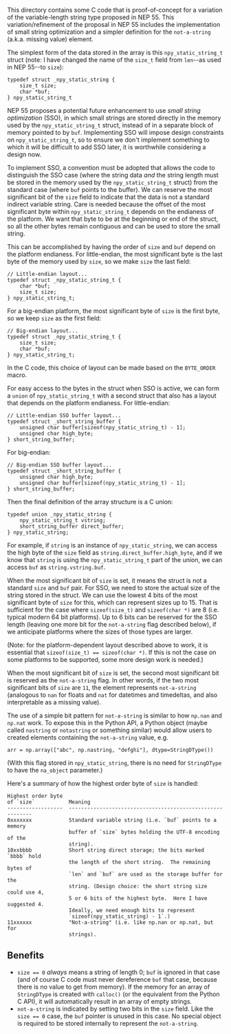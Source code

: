 This directory contains some C code that is proof-of-concept for a
variation of the variable-length string type proposed in NEP 55.
This variation/refinement of the proposal in NEP 55 includes the implementation
of small string optimization and a simpler definition for the `not-a-string`
(a.k.a. missing value) element.

The simplest form of the data stored in the array is this `npy_static_string_t`
struct (note: I have changed the name of the `size_t` field from `len`--as used
in NEP 55--to `size`):

    typedef struct _npy_static_string {
        size_t size;
        char *buf;
    } npy_static_string_t

NEP 55 proposes a potential future enhancement to use *small string optimization*
(SSO), in which small strings are stored directly in the memory used by the
`npy_static_string_t` struct, instead of in a separate block of memory pointed to
by `buf`.  Implementing SSO will impose design constraints on `npy_static_string_t`,
so to ensure we don't implement something to which it will be difficult to add SSO
later, it is worthwhile considering a design now.

To implement SSO, a convention must be adopted that allows the code to
distinguish the SSO case (where the string data *and* the string length must
be stored in the memory used by the `npy_static_string_t` struct) from the standard
case (where `buf` points to the buffer).  We can reserve the most significant bit
of the `size` field to indicate that the data is not a standard indirect variable
string.  Care is needed because the offset of the most significant byte within
`npy_static_string_t` depends on the endianess of the platform.  We want that byte
to be at the beginning or end of the struct, so all the other bytes remain
contiguous and can be used to store the small string.

This can be accomplished by having the order of `size` and `buf` depend on the
platform endianess.  For little-endian, the most significant byte is the last
byte of the memory used by `size`, so we make `size` the last field:

    // Little-endian layout...
    typedef struct _npy_static_string_t {
        char *buf;
        size_t size;
    } npy_static_string_t;

For a big-endian platform, the most significant byte of `size` is the first
byte, so we keep `size` as the first field:

    // Big-endian layout...
    typedef struct _npy_static_string_t {
        size_t size;
        char *buf;
    } npy_static_string_t;

In the C code, this choice of layout can be made based on the `BYTE_ORDER`
macro.

For easy access to the bytes in the struct when SSO is active, we can form
a `union` of `npy_static_string_t` with a second struct that also has a layout
that depends on the platform endianess.  For little-endian:

    // Little-endian SSO buffer layout...
    typedef struct _short_string_buffer {
        unsigned char buffer[sizeof(npy_static_string_t) - 1];
        unsigned char high_byte;
    } short_string_buffer;

For big-endian:

    // Big-endian SSO buffer layout...
    typedef struct _short_string_buffer {
        unsigned char high_byte;
        unsigned char buffer[sizeof(npy_static_string_t) - 1];
    } short_string_buffer;

Then the final definition of the array structure is a C union:

    typedef union _npy_static_string {
        npy_static_string_t vstring;
        short_string_buffer direct_buffer;
    } npy_static_string;

For example, if `string` is an instance of `npy_static_string`, we can
access the high byte of the `size` field as `string.direct_buffer.high_byte`,
and if we know that `string` is using the `npy_static_string_t` part of
the union, we can access `buf` as `string.vstring.buf`.

When the most significant bit of `size` is set, it means the struct is not
a standard `size` and `buf` pair.  For SSO, we need to store the actual size
of the string stored in the struct.  We can use the lowest 4 bits of the
most significant byte of `size` for this, which can represent sizes up to 15.
That is sufficient for the case where `sizeof(size_t)` and `sizeof(char *)`
are 8 (i.e. typical modern 64 bit platforms).  Up to 6 bits can be reserved
for the SSO length (leaving one more bit for the `not-a-string` flag
described below), if we anticipate platforms where the sizes of those types
are larger.

(Note: for the platform-dependent layout described above to work, it is
essential that `sizeof(size_t) == sizeof(char *)`.  If this is not the case
on some platforms to be supported, some more design work is needed.)

When the most significant bit of `size` is set, the second most significant
bit is reserved as the `not-a-string` flag.  In other words, if the two
most significant bits of `size` are `11`, the element represents `not-a-string`
(analogous to `nan` for floats and `nat` for datetimes and timedeltas, and
also interpretable as a missing value).

The use of a simple bit pattern for `not-a-string` is similar to how
`np.nan` and `np.nat` work.  To expose this in the Python API, a Python
object (maybe called `nastring` or `notastring` or something similar)
would allow users to created elements containing the `not-a-string`
value, e.g.

    arr = np.array(["abc", np.nastring, "defghi"], dtype=StringDType())

(With this flag stored in `npy_static_string`, there is no need for
`StringDType` to have the `na_object` parameter.)


Here's a summary of how the highest order byte of `size` is handled:

    Highest order byte
    of `size`           Meaning
    ------------------  ----------------------------------------------------------
    0xxxxxxx            Standard variable string (i.e. `buf` points to a memory
                        buffer of `size` bytes holding the UTF-8 encoding of the
                        string).
    10xxbbbb            Short string direct storage; the bits marked `bbbb` hold
                        the length of the short string.  The remaining bytes of
                        `len` and `buf` are used as the storage buffer for the
                        string. (Design choice: the short string size could use 4,
                        5 or 6 bits of the highest byte.  Here I have suggested 4.
                        Ideally, we need enough bits to represent
                        `sizeof(npy_static_string) - 1`.)
    11xxxxxx            "Not-a-string" (i.e. like np.nan or np.nat, but for
                        strings).


Benefits
--------

* `size == 0` *always* means a string of length 0; `buf` is ignored in that
  case (and of course C code must never dereference `buf` that case, because
  there is no value to get from memory).  If the memory for an array of
  `StringDType` is created with `calloc()` (or the equivalent from the Python
  C API), it will automatically result in an array of empty strings.
* `not-a-string` is indicated by setting two bits in the `size` field.  Like
  the `size == 0` case, the `buf` pointer is unused in this case.  No special
  object is required to be stored internally to represent the `not-a-string`.
